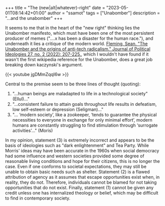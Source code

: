 +++
title = "The (new|alt|whatever)-right"
date = "2023-05-01T08:14:42+01:00"
author = "ssamot"
tags = ["Unabomber"]
description = "...and the unabomber"
+++

It seems to me that in the heart of the "new right" thinking lies the Unabomber manifesto, which must have been one of the most persistent producer of memes ("....x has been a disaster for the human race."), and underneath it lies a critique of the modern world. [Fleming, Sean. "The Unabomber and the origins of anti-tech radicalism." Journal of Political Ideologies 27, no. 2 (2022): 207-225.](https://www.tandfonline.com/doi/full/10.1080/13569317.2021.1921940), which I wouldn't have found if it wasn't the first wikipedia reference for the Unabomber, does a great job breaking down kaczynski's argument. 

{{< youtube jgDMmZqqI6w >}}


Central to the premise seem to be three lines of thought (quoting):

1. "...human beings are maladapted to life in a technological society" (Ellul)..."
2. "...consistent failure to attain goals throughout life results in defeatism, low self-esteem or depression (Seligman)..."
3. "... ‘modern society’, like a zookeeper, ‘tends to guarantee the physical necessities to everyone in exchange for only minimal effort’, modern humans are constantly struggling to find stimulation through ‘surrogate activities’..." (Moris)

In my opinion, statement (3) is extremely incorrect and appears to be the basis of ideologies such as "dark enlightenment" and Tea Party. While Morris' ideas may have been accurate in the 1960s when social democracy had some influence and western societies provided some degree of reasonable living conditions and hope for their citizens, this is no longer the case. Even if one conforms to societal expectations, they may still be unable to obtain basic needs such as shelter. Statement (2) is a flawed attribution of agency as it assumes that escape opportunities exist when, in reality, they do not. Therefore, individuals cannot be blamed for not taking opportunities that do not exist. Finally, statement (1) cannot be given any credit unless one has internalized theology or belief, which may be difficult to find in contemporary society.